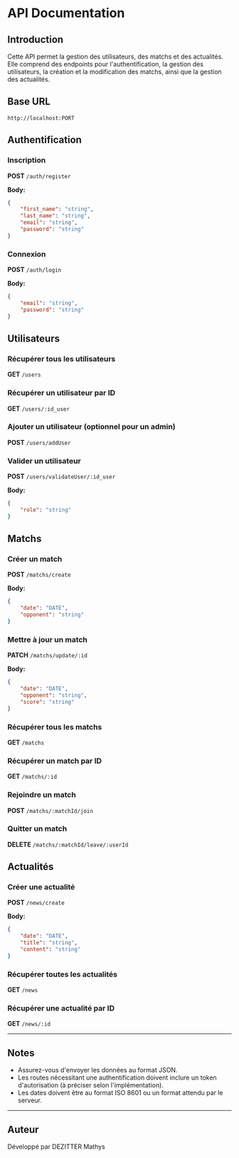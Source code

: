# API Documentation

## Introduction
Cette API permet la gestion des utilisateurs, des matchs et des actualités. Elle comprend des endpoints pour l'authentification, la gestion des utilisateurs, la création et la modification des matchs, ainsi que la gestion des actualités.

## Base URL
```
http://localhost:PORT
```

## Authentification

### Inscription
**POST** `/auth/register`

**Body:**
```json
{
    "first_name": "string",
    "last_name": "string",
    "email": "string",
    "password": "string"
}
```

### Connexion
**POST** `/auth/login`

**Body:**
```json
{
    "email": "string",
    "password": "string"
}
```

## Utilisateurs

### Récupérer tous les utilisateurs
**GET** `/users`

### Récupérer un utilisateur par ID
**GET** `/users/:id_user`

### Ajouter un utilisateur (optionnel pour un admin)
**POST** `/users/addUser`

### Valider un utilisateur
**POST** `/users/validateUser/:id_user`

**Body:**
```json
{
    "role": "string"
}
```

## Matchs

### Créer un match
**POST** `/matchs/create`

**Body:**
```json
{
    "date": "DATE",
    "opponent": "string"
}
```

### Mettre à jour un match
**PATCH** `/matchs/update/:id`

**Body:**
```json
{
    "date": "DATE",
    "opponent": "string",
    "score": "string"
}
```

### Récupérer tous les matchs
**GET** `/matchs`

### Récupérer un match par ID
**GET** `/matchs/:id`

### Rejoindre un match
**POST** `/matchs/:matchId/join`

### Quitter un match
**DELETE** `/matchs/:matchId/leave/:userId`

## Actualités

### Créer une actualité
**POST** `/news/create`

**Body:**
```json
{
    "date": "DATE",
    "title": "string",
    "content": "string"
}
```

### Récupérer toutes les actualités
**GET** `/news`

### Récupérer une actualité par ID
**GET** `/news/:id`

---

## Notes
- Assurez-vous d'envoyer les données au format JSON.
- Les routes nécessitant une authentification doivent inclure un token d'autorisation (à préciser selon l'implémentation).
- Les dates doivent être au format ISO 8601 ou un format attendu par le serveur.

---

## Auteur
Développé par DEZITTER Mathys
